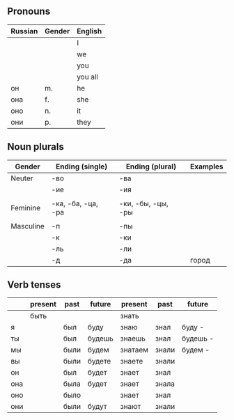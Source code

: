 ## Pronouns

| Russian | Gender | English |
| --- | --- | --- |
| | | I |
| | | we |
| | | you |
| | | you all |
| он | m. | he |
| она | f. | she |
| оно | n. | it |
| они | p. | they |

## Noun plurals

| Gender | Ending (single) | Ending (plural) | Examples |
| --- | --- | --- | --- |
| Neuter | -во | -ва | |
| | -ие | -ия | |
| | | | |
| Feminine | -ка, -ба, -ца, -ра | -ки, -бы, -цы, -ры | |
| | | | |
| Masculine | -п | -пы | |
| | -к | -ки | |
| | -ль | -ли | |
| | -д | -да | город |

## Verb tenses

| | present | past | future | present | past | future |
| --- | --- | --- | --- | --- | --- | --- |
| | быть | | | знать | | |
| я | | был | буду | знаю | знал | буду - |
| ты | | был | будешь | знаешь | знал | будешь - |
| мы | | были | будем | знатаем | знали | будем - | 
| вы | | были | будете | знаете | знали | |
| он | | был | будет | знает | знал | |
| она | | была | будет | знает | знала | |
| оно | | было | | знает | знал | |
| они | | были | будут | знают | знали | |
